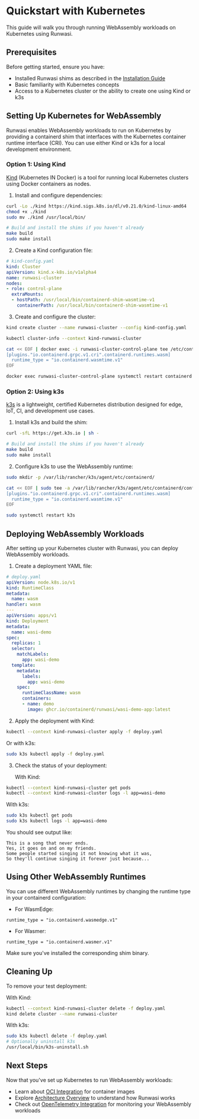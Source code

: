 # Quickstart with Kubernetes

This guide will walk you through running WebAssembly workloads on Kubernetes using Runwasi.

## Prerequisites

Before getting started, ensure you have:
- Installed Runwasi shims as described in the [Installation Guide](./installation.md)
- Basic familiarity with Kubernetes concepts
- Access to a Kubernetes cluster or the ability to create one using Kind or k3s

## Setting Up Kubernetes for WebAssembly

Runwasi enables WebAssembly workloads to run on Kubernetes by providing a containerd shim that interfaces with the Kubernetes container runtime interface (CRI). You can use either Kind or k3s for a local development environment.

### Option 1: Using Kind

[Kind](https://kind.sigs.k8s.io/) (Kubernetes IN Docker) is a tool for running local Kubernetes clusters using Docker containers as nodes.

1. Install and configure dependencies:
```bash
curl -Lo ./kind https://kind.sigs.k8s.io/dl/v0.21.0/kind-linux-amd64
chmod +x ./kind
sudo mv ./kind /usr/local/bin/

# Build and install the shims if you haven't already
make build
sudo make install
```

2. Create a Kind configuration file:
```yaml
# kind-config.yaml
kind: Cluster
apiVersion: kind.x-k8s.io/v1alpha4
name: runwasi-cluster
nodes:
- role: control-plane
  extraMounts:
  - hostPath: /usr/local/bin/containerd-shim-wasmtime-v1
    containerPath: /usr/local/bin/containerd-shim-wasmtime-v1
```

3. Create and configure the cluster:
```bash
kind create cluster --name runwasi-cluster --config kind-config.yaml

kubectl cluster-info --context kind-runwasi-cluster

cat << EOF | docker exec -i runwasi-cluster-control-plane tee /etc/containerd/config.toml
[plugins."io.containerd.grpc.v1.cri".containerd.runtimes.wasm]
  runtime_type = "io.containerd.wasmtime.v1"
EOF

docker exec runwasi-cluster-control-plane systemctl restart containerd
```

### Option 2: Using k3s

[k3s](https://k3s.io/) is a lightweight, certified Kubernetes distribution designed for edge, IoT, CI, and development use cases.

1. Install k3s and build the shim:
```bash
curl -sfL https://get.k3s.io | sh -

# Build and install the shims if you haven't already
make build
sudo make install
```

2. Configure k3s to use the WebAssembly runtime:
```bash
sudo mkdir -p /var/lib/rancher/k3s/agent/etc/containerd/

cat << EOF | sudo tee -a /var/lib/rancher/k3s/agent/etc/containerd/config.toml.tmpl
[plugins."io.containerd.grpc.v1.cri".containerd.runtimes.wasm]
  runtime_type = "io.containerd.wasmtime.v1"
EOF

sudo systemctl restart k3s
```

## Deploying WebAssembly Workloads

After setting up your Kubernetes cluster with Runwasi, you can deploy WebAssembly workloads.

1. Create a deployment YAML file:

```yaml
# deploy.yaml
apiVersion: node.k8s.io/v1
kind: RuntimeClass
metadata:
  name: wasm
handler: wasm
---
apiVersion: apps/v1
kind: Deployment
metadata:
  name: wasi-demo
spec:
  replicas: 1
  selector:
    matchLabels:
      app: wasi-demo
  template:
    metadata:
      labels:
        app: wasi-demo
    spec:
      runtimeClassName: wasm
      containers:
      - name: demo
        image: ghcr.io/containerd/runwasi/wasi-demo-app:latest
```

2. Apply the deployment with Kind:
```bash
kubectl --context kind-runwasi-cluster apply -f deploy.yaml
```

   Or with k3s:
```bash
sudo k3s kubectl apply -f deploy.yaml
```

3. Check the status of your deployment:

   With Kind:
```bash
kubectl --context kind-runwasi-cluster get pods
kubectl --context kind-runwasi-cluster logs -l app=wasi-demo
```

   With k3s:
```bash
sudo k3s kubectl get pods
sudo k3s kubectl logs -l app=wasi-demo
```

You should see output like:
```
This is a song that never ends.
Yes, it goes on and on my friends.
Some people started singing it not knowing what it was,
So they'll continue singing it forever just because...
```

## Using Other WebAssembly Runtimes

You can use different WebAssembly runtimes by changing the runtime type in your containerd configuration:

- For WasmEdge:
```
runtime_type = "io.containerd.wasmedge.v1"
```

- For Wasmer:
```
runtime_type = "io.containerd.wasmer.v1"
```

Make sure you've installed the corresponding shim binary.

## Cleaning Up

To remove your test deployment:

With Kind:
```bash
kubectl --context kind-runwasi-cluster delete -f deploy.yaml
kind delete cluster --name runwasi-cluster
```

With k3s:
```bash
sudo k3s kubectl delete -f deploy.yaml
# Optionally uninstall k3s
/usr/local/bin/k3s-uninstall.sh
```

## Next Steps

Now that you've set up Kubernetes to run WebAssembly workloads:

- Learn about [OCI Integration](../oci-decision-flow.md) for container images
- Explore [Architecture Overview](../user-guide/architecture.md) to understand how Runwasi works
- Check out [OpenTelemetry Integration](../opentelemetry.md) for monitoring your WebAssembly workloads

